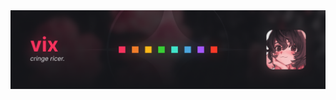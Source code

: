 <div align="center">
  <img src="https://raw.githubusercontent.com/Vixima/vixima/refs/heads/main/banner.png"  />
</div>
